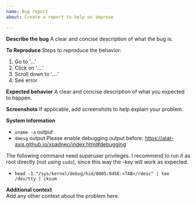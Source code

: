 ```yaml
---
name: Bug report
about: Create a report to help us improve

---
```


**Describe the bug**
A clear and concise description of what the bug is.

**To Reproduce**
Steps to reproduce the behavior:
1. Go to '...'
2. Click on '....'
3. Scroll down to '....'
4. See error

**Expected behavior**
A clear and concise description of what you expected to happen.

**Screenshots**
If applicable, add screenshots to help explain your problem.

**System information**
- `uname -a` output
- `dmesg` output
  Please enable debugging output before: https://atar-axis.github.io/xpadneo/index.html#debugging  
  
The following command need superuser privileges.
I recommend to run it as root directly (not using `sudo`), since this way the <TAB>-key will work as expected.
- `head -1 "/sys/kernel/debug/hid/0005:045E:<TAB>/rdesc" | tee /dev/tty | cksum`

**Additional context**  
Add any other context about the problem here.
